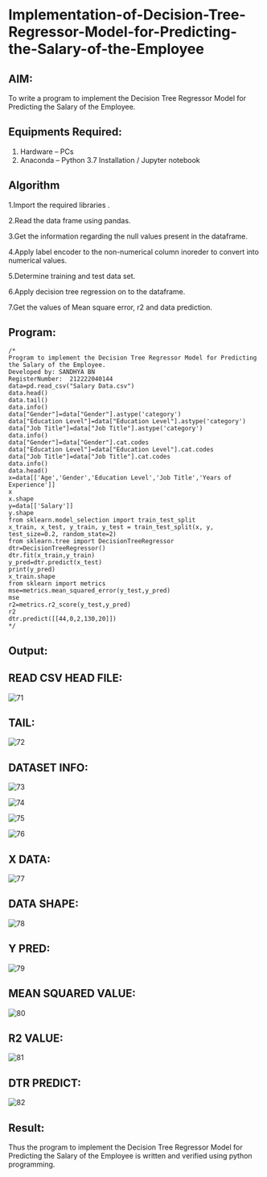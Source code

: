 # Implementation-of-Decision-Tree-Regressor-Model-for-Predicting-the-Salary-of-the-Employee

## AIM:
To write a program to implement the Decision Tree Regressor Model for Predicting the Salary of the Employee.

## Equipments Required:
1. Hardware – PCs
2. Anaconda – Python 3.7 Installation / Jupyter notebook

## Algorithm
1.Import the required libraries .

2.Read the data frame using pandas.

3.Get the information regarding the null values present in the dataframe.

4.Apply label encoder to the non-numerical column inoreder to convert into numerical values.

5.Determine training and test data set.

6.Apply decision tree regression on to the dataframe.

7.Get the values of Mean square error, r2 and data prediction.
## Program:
```
/*
Program to implement the Decision Tree Regressor Model for Predicting the Salary of the Employee.
Developed by: SANDHYA BN
RegisterNumber:  212222040144
data=pd.read_csv("Salary Data.csv")
data.head()
data.tail()
data.info()
data["Gender"]=data["Gender"].astype('category')
data["Education Level"]=data["Education Level"].astype('category')
data["Job Title"]=data["Job Title"].astype('category')
data.info()
data["Gender"]=data["Gender"].cat.codes
data["Education Level"]=data["Education Level"].cat.codes
data["Job Title"]=data["Job Title"].cat.codes
data.info()
data.head()
x=data[['Age','Gender','Education Level','Job Title','Years of Experience']]
x
x.shape
y=data[['Salary']]
y.shape
from sklearn.model_selection import train_test_split
x_train, x_test, y_train, y_test = train_test_split(x, y, test_size=0.2, random_state=2)
from sklearn.tree import DecisionTreeRegressor
dtr=DecisionTreeRegressor()
dtr.fit(x_train,y_train)
y_pred=dtr.predict(x_test)
print(y_pred)
x_train.shape
from sklearn import metrics
mse=metrics.mean_squared_error(y_test,y_pred)
mse
r2=metrics.r2_score(y_test,y_pred)
r2
dtr.predict([[44,0,2,130,20]])
*/
```

## Output:

## READ CSV HEAD FILE:
![71](https://github.com/sandhyabalamurali/Implementation-of-Decision-Tree-Regressor-Model-for-Predicting-the-Salary-of-the-Employee/assets/115525118/17aaaa4f-6d07-49c2-9bf0-97ba72e80f46)

## TAIL:

![72](https://github.com/sandhyabalamurali/Implementation-of-Decision-Tree-Regressor-Model-for-Predicting-the-Salary-of-the-Employee/assets/115525118/d4fde397-1baa-42f8-8af9-eddf80365494)

## DATASET INFO:

![73](https://github.com/sandhyabalamurali/Implementation-of-Decision-Tree-Regressor-Model-for-Predicting-the-Salary-of-the-Employee/assets/115525118/c5cd750a-63ef-4aa2-a88a-ceb976aaedf0)

![74](https://github.com/sandhyabalamurali/Implementation-of-Decision-Tree-Regressor-Model-for-Predicting-the-Salary-of-the-Employee/assets/115525118/7a84792b-1c85-4aff-9e63-dbb0d0c03749)

![75](https://github.com/sandhyabalamurali/Implementation-of-Decision-Tree-Regressor-Model-for-Predicting-the-Salary-of-the-Employee/assets/115525118/1588211b-62de-466e-bafd-565237de4cc8)

![76](https://github.com/sandhyabalamurali/Implementation-of-Decision-Tree-Regressor-Model-for-Predicting-the-Salary-of-the-Employee/assets/115525118/cfd43b49-d659-4943-9291-5800e05919d5)


## X DATA:

![77](https://github.com/sandhyabalamurali/Implementation-of-Decision-Tree-Regressor-Model-for-Predicting-the-Salary-of-the-Employee/assets/115525118/0b3859bc-a0d4-468d-ad54-70d19806982e)

## DATA SHAPE:

![78](https://github.com/sandhyabalamurali/Implementation-of-Decision-Tree-Regressor-Model-for-Predicting-the-Salary-of-the-Employee/assets/115525118/2904d79d-9e62-40c2-9c06-c02a4594df32)

## Y PRED:

![79](https://github.com/sandhyabalamurali/Implementation-of-Decision-Tree-Regressor-Model-for-Predicting-the-Salary-of-the-Employee/assets/115525118/4f163e4c-c38a-4fff-a0cb-22fb4a7b17f4)

## MEAN SQUARED VALUE:

![80](https://github.com/sandhyabalamurali/Implementation-of-Decision-Tree-Regressor-Model-for-Predicting-the-Salary-of-the-Employee/assets/115525118/a1953d5f-cb6d-475d-aaad-04173e18ea05)

## R2 VALUE:

![81](https://github.com/sandhyabalamurali/Implementation-of-Decision-Tree-Regressor-Model-for-Predicting-the-Salary-of-the-Employee/assets/115525118/d9a5d312-1efe-4a5f-8294-13869481657e)

## DTR PREDICT:

![82](https://github.com/sandhyabalamurali/Implementation-of-Decision-Tree-Regressor-Model-for-Predicting-the-Salary-of-the-Employee/assets/115525118/6b2d977c-a094-4ea6-b0e3-b6e7e537f212)


## Result:
Thus the program to implement the Decision Tree Regressor Model for Predicting the Salary of the Employee is written and verified using python programming.
